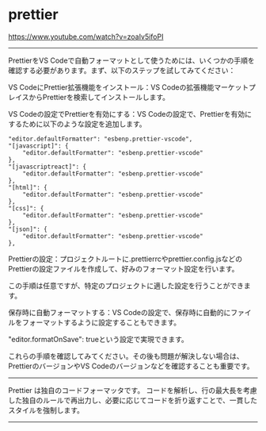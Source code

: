 # prettier


https://www.youtube.com/watch?v=zoaIv5ifoPI

---


PrettierをVS Codeで自動フォーマットとして使うためには、いくつかの手順を確認する必要があります。まず、以下のステップを試してみてください：

VS CodeにPrettier拡張機能をインストール：VS Codeの拡張機能マーケットプレイスからPrettierを検索してインストールします。

VS Codeの設定でPrettierを有効にする：VS Codeの設定で、Prettierを有効にするために以下のような設定を追加します。

```
"editor.defaultFormatter": "esbenp.prettier-vscode",
"[javascript]": {
    "editor.defaultFormatter": "esbenp.prettier-vscode"
},
"[javascriptreact]": {
    "editor.defaultFormatter": "esbenp.prettier-vscode"
},
"[html]": {
    "editor.defaultFormatter": "esbenp.prettier-vscode"
},
"[css]": {
    "editor.defaultFormatter": "esbenp.prettier-vscode"
},
"[json]": {
    "editor.defaultFormatter": "esbenp.prettier-vscode"
},
```

Prettierの設定：プロジェクトルートに.prettierrcやprettier.config.jsなどのPrettierの設定ファイルを作成して、好みのフォーマット設定を行います。

この手順は任意ですが、特定のプロジェクトに適した設定を行うことができます。

保存時に自動フォーマットする：VS Codeの設定で、保存時に自動的にファイルをフォーマットするように設定することもできます。

"editor.formatOnSave": trueという設定で実現できます。

これらの手順を確認してみてください。その後も問題が解決しない場合は、PrettierのバージョンやVS Codeのバージョンなどを確認することも重要です。



---

Prettier は独自のコードフォーマッタです。 
コードを解析し、行の最大長を考慮した独自のルールで再出力し、必要に応じてコードを折り返すことで、一貫したスタイルを強制します。

---

